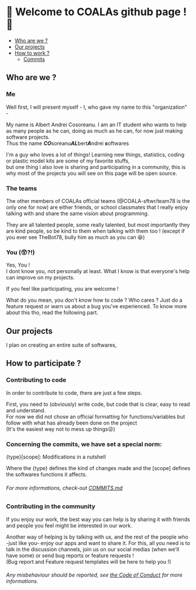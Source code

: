 # 👋 Welcome to COALAs github page ! 👋

* [Who are we ?](https://github.com/COALA-sftwr/.github/edit/main/profile/README.md#who-are-we-)
* [Our projects](https://github.com/COALA-sftwr/.github/edit/main/profile/README.md#our-projects)
* [How to work ?](https://github.com/COALA-sftwr/.github/edit/main/profile/README.md#how-to-participate-)
  - [Commits](https://github.com/COALA-sftwr/.github/edit/main/profile/README.md#contributing-to-code)


## Who are we ?
### Me
Well first, I will present myself - I, who gave my name to this "organization" -

My name is Albert Andrei Cosoreanu. I am an IT student who wants to help as many people as he can, doing as much as he can, for now just making software projects.  
Thus the name ***CO***soreanu***AL***bert***A***ndrei ***s***oftwares

I'm a guy who loves a lot of things! Learning new things, statistics, coding or plastic model kits are some of my favorite stuffs,  
but one thing i also love is sharing and participating in a community, this is why most of the projects you will see on this page will be open source.

### The teams

The other members of COALAs official teams (@COALA-sftwr/team78 is the only one for now) are either friends, or school classmates that I really enjoy talking with and share the same vision about programming.

They are all talented people, some really talented, but most importantly they are kind people, so be kind to them when talking with them too ! (except if you ever see TheBot78, bully him as much as you can 😆)

### You (😲?!)

Yes, You !  
I dont know you, not personally at least. 
What I know is that everyone's help can improve on my projects.

If you feel like participating, you are welcome !

What do you mean, you don't know how to code ? Who cares ? Just do a feature request or warn us about a bug you've experienced. 
To know more about this tho, read the following part.

## Our projects

I plan on creating an entire suite of softwares, 

## How to participate ?
### Contributing to code

In order to contribute to code, there are just a few steps.

First, you need to (obviously) write code, but code that is clear, easy to read and understand.  
For now we did not chose an official formatting for functions/variables but follow with what has already been done on the project  
(It's the easiest way not to mess up things😜)

### Concerning the commits, we have set a special norm:

{type}[scope]: Modifications in a nutshell

Where the {type} defines the kind of changes made and the [scope] defines the softwares functions it affects.

###### For more informations, check-out [COMMITS.md](https://github.com/COALA-sftwr/.github/blob/main/profile/COMMITS.md) 

### Contributing in the community

If you enjoy our work, the best way you can help is by sharing it with friends and people you feel might be interested in our work.

Another way of helping is by talking with us, and the rest of the people who -just like you- enjoy our apps and want to share it. 
For this, all you need is to talk in the discussion channels, join us on our social medias (when we'll have some) or send bug reports or feature requests !  
(Bug report and Feature request templates will be here to help you !)

###### Any misbehaviour should be reported, see [the Code of Conduct](https://github.com/COALA-sftwr/.github/blob/main/profile/CODE_OF_CONDUCT.md) for more informations.
<!--

**Here are some ideas to get you started:**

🙋‍♀️ A short introduction - what is your organization all about?
🌈 Contribution guidelines - how can the community get involved?
👩‍💻 Useful resources - where can the community find your docs? Is there anything else the community should know?
🍿 Fun facts - what does your team eat for breakfast?
🧙 Remember, you can do mighty things with the power of [Markdown](https://docs.github.com/github/writing-on-github/getting-started-with-writing-and-formatting-on-github/basic-writing-and-formatting-syntax)
-->
